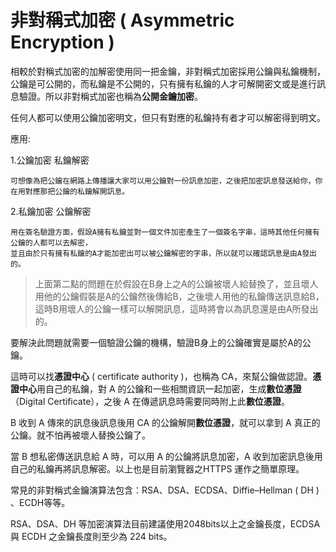 # 非對稱式加密 \( Asymmetric Encryption \)

相較於對稱式加密的加解密使用同一把金鑰，非對稱式加密採用公鑰與私鑰機制，公鑰是可公開的，而私鑰是不公開的，只有擁有私鑰的人才可解開密文或是進行訊息驗證。所以非對稱式加密也稱為**公開金鑰加密**。

任何人都可以使用公鑰加密明文，但只有對應的私鑰持有者才可以解密得到明文。

應用:

1.公鑰加密 私鑰解密

```
可想像為把公鑰在網路上傳播讓大家可以用公鑰對一份訊息加密，之後把加密訊息發送給你，你在用對應那把公鑰的私鑰解開訊息。
```

2.私鑰加密 公鑰解密

```
用在簽名驗證方面，假設A擁有私鑰並對一個文件加密產生了一個簽名字串，這時其他任何擁有公鑰的人都可以去解密，
並且由於只有擁有私鑰的A才能加密出可以被公鑰解密的字串，所以就可以確認訊息是由A發出的。
```

> 上面第二點的問題在於假設在B身上之A的公鑰被壞人給替換了，並且壞人用他的公鑰假裝是A的公鑰然後傳給B，之後壞人用他的私鑰傳送訊息給B，這時B用壞人的公鑰一樣可以解開訊息，這時將會以為訊息還是由A所發出的。

要解決此問題就需要一個驗證公鑰的機構，驗證B身上的公鑰確實是屬於A的公鑰。

這時可以找**憑證中心** \( certificate authority \)，也稱為 CA，來幫公鑰做認證。**憑證中心**用自己的私鑰，對 A 的公鑰和一些相關資訊一起加密，生成**數位憑證**（Digital Certificate），之後 A 在傳遞訊息時需要同時附上此**數位憑證**。

B 收到 A 傳來的訊息後訊息後用 CA 的公鑰解開**數位憑證**，就可以拿到 A 真正的公鑰。就不怕再被壞人替換公鑰了。

當 B 想私密傳送訊息給 A 時，可以用 A 的公鑰將訊息加密，A 收到加密訊息後用自己的私鑰再將訊息解密。以上也是目前瀏覽器之HTTPS 運作之簡單原理。

常見的非對稱式金鑰演算法包含：RSA、DSA、ECDSA、Diffie–Hellman \( DH \) 、ECDH等等。

RSA、DSA、DH 等加密演算法目前建議使用2048bits以上之金鑰長度，ECDSA 與 ECDH 之金鑰長度則至少為 224 bits。

